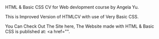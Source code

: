 HTML & Basic CSS CV for Web devlopment course by Angela Yu.

This is Improved Version of HTMLCV with use of Very Basic CSS.

You Can Check Out The Site here, The Website made with HTML & Basic CSS is published at: <a href="".</a>
